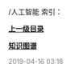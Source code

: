/人工智能 索引：


**[上一级目录](/index.md)**

**[知识图谱](/人工智能/知识图谱/index.md)**


<font size=2 color='grey'> 2019-04-16 03:18 </font>